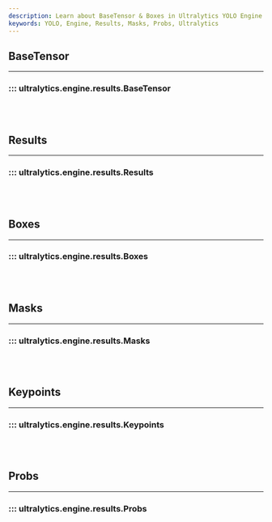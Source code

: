 ```yaml
---
description: Learn about BaseTensor & Boxes in Ultralytics YOLO Engine. Check out Ultralytics Docs for quality tutorials and resources on object detection.
keywords: YOLO, Engine, Results, Masks, Probs, Ultralytics
---
```


## BaseTensor
---
### ::: ultralytics.engine.results.BaseTensor
<br><br>

## Results
---
### ::: ultralytics.engine.results.Results
<br><br>

## Boxes
---
### ::: ultralytics.engine.results.Boxes
<br><br>

## Masks
---
### ::: ultralytics.engine.results.Masks
<br><br>

## Keypoints
---
### ::: ultralytics.engine.results.Keypoints
<br><br>

## Probs
---
### ::: ultralytics.engine.results.Probs
<br><br>
